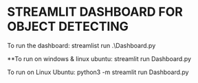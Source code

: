 # STREAMLIT DASHBOARD FOR OBJECT DETECTING

To run the dashboard:
  streamlist run .\Dashboard.py

**To run on windows & linux ubuntu:
  streamlit run Dashboard.py

To run on Linux Ubuntu:
  python3 -m streamlit run Dashboard.py
